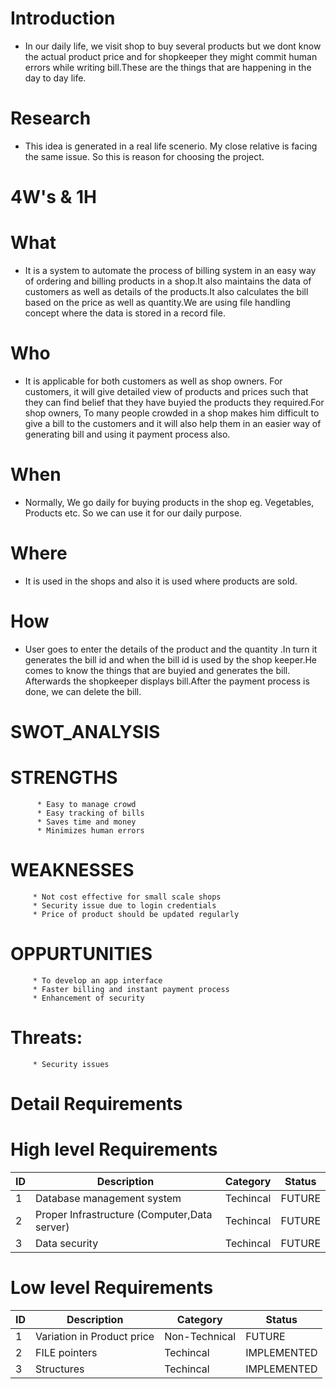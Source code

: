 # Introduction
* In our daily life, we visit shop to buy several products but we dont know the actual product price and for shopkeeper they might commit human errors while writing bill.These are the things that are happening in the day to day life.

 # Research 
 * This idea is generated in a real life scenerio. My close relative is facing the same issue. So this is reason for choosing the project.

 # 4W's & 1H
 # What 
 * It is a system to automate the process of billing system in an easy way of ordering and billing products in a shop.It also maintains the data of customers as well as details of the products.It also calculates the bill based on the price as well as quantity.We are using file handling concept where the data is stored in a record file. 
 # Who
 * It is applicable for both customers as well as shop owners. For customers, it will give detailed view of products and prices such that they can find belief that they have buyied the products they required.For shop owners, To many people crowded in a shop makes him difficult to give a bill to the customers and it will also help them in an easier way of generating bill and using it payment process also.
 # When
 * Normally, We go daily for buying products in the shop eg. Vegetables, Products etc. So we can use it for our daily purpose.
 # Where
 * It is used in the shops and also it is used where products are sold.
 # How 
 * User goes to enter the details of the product and the quantity .In turn it generates the bill id and when the bill id is used by the shop keeper.He comes to know the things that are buyied and generates the bill. Afterwards the shopkeeper displays bill.After the payment process is done, we can delete the bill.
 
 # SWOT_ANALYSIS
 # STRENGTHS                                                
          * Easy to manage crowd                                       
          * Easy tracking of bills                                     
          * Saves time and money                                        
          * Minimizes human errors                    
 # WEAKNESSES 
         * Not cost effective for small scale shops
         * Security issue due to login credentials
         * Price of product should be updated regularly 
 # OPPURTUNITIES
         * To develop an app interface 
         * Faster billing and instant payment process
         * Enhancement of security
 # Threats:
         * Security issues
 # Detail Requirements
 # High level Requirements
 | ID | Description | Category | Status | 
| ----- | ----- | ------- | ---------|
| 1 | Database management system | Techincal | FUTURE | 
| 2 | Proper Infrastructure (Computer,Data server) | Techincal |  FUTURE  |
| 3 | Data security | Techincal |  FUTURE  |

 # Low level Requirements 
  | ID | Description | Category | Status | 
| ----- | ----- | ------- | ---------|
| 1 | Variation in Product price | Non-Technical | FUTURE | 
| 2 | FILE pointers | Techincal |  IMPLEMENTED  |
| 3 | Structures | Techincal |  IMPLEMENTED  |
